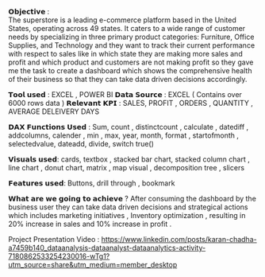 𝗢𝗯𝗷𝗲𝗰𝘁𝗶𝘃𝗲 :  
The superstore is a leading e-commerce platform based in the United States, operating across 49 states. It caters to a wide range of customer needs by specializing in three primary product categories: Furniture, Office Supplies, and Technology and they want to track their current performance with respect to sales like in which state they are making more sales and profit and which product and customers are not making profit so they gave me the task to create a dashboard which shows the comprehensive health of their business so that they can take data driven decisions accordingly.

𝗧𝗼𝗼𝗹 𝘂𝘀𝗲𝗱 : EXCEL , POWER BI
𝗗𝗮𝘁𝗮 𝗦𝗼𝘂𝗿𝗰𝗲 : EXCEL ( Contains over 6000 rows data )
𝗥𝗲𝗹𝗲𝘃𝗮𝗻𝘁 𝗞𝗣𝗜 : SALES, PROFIT , ORDERS , QUANTITY , AVERAGE DELEIVERY DAYS


𝗗𝗔𝗫 𝗙𝘂𝗻𝗰𝘁𝗶𝗼𝗻𝘀 𝗨𝘀𝗲𝗱 :
Sum, count , distinctcount , calculate , datediff , addcolumns, calender , min , max, year, month, format , startofmonth , selectedvalue, dateadd, divide, switch true()

𝗩𝗶𝘀𝘂𝗮𝗹𝘀 𝘂𝘀𝗲𝗱:
cards, textbox , stacked bar chart, stacked column chart , line chart , donut chart, matrix , map visual , decomposition tree , slicers

𝗙𝗲𝗮𝘁𝘂𝗿𝗲𝘀 𝘂𝘀𝗲𝗱:
Buttons, drill through , bookmark

𝗪𝗵𝗮𝘁 𝗮𝗿𝗲 𝘄𝗲 𝗴𝗼𝗶𝗻𝗴 𝘁𝗼 𝗮𝗰𝗵𝗶𝗲𝘃𝗲 ?
After consuming the dashboard by the business user they can take data driven decisions and strategical actions which includes marketing initiatives , Inventory optimization , resulting in 20% increase in sales and 10% increase in profit .


Project Presentation Video : https://www.linkedin.com/posts/karan-chadha-a7459b140_dataanalysis-dataanalyst-dataanalytics-activity-7180862533254230016-wTg1?utm_source=share&utm_medium=member_desktop
